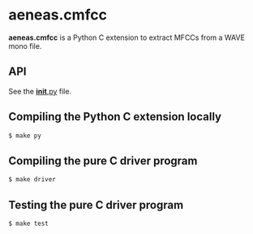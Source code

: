 # aeneas.cmfcc

**aeneas.cmfcc** is a Python C extension to extract MFCCs from a WAVE mono file.

## API

See the [__init__.py](__init__.py) file.

## Compiling the Python C extension locally

```bash
$ make py
```

## Compiling the pure C driver program

```bash
$ make driver
```

## Testing the pure C driver program

```bash
$ make test
```



